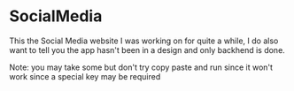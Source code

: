 # SocialMedia

This the Social Media website I was working on for quite a while, I do also want to tell you the app hasn't been in a design and only backhend is done.

Note: you may take some but don't try copy paste and run since it won't work since a special key may be required 
